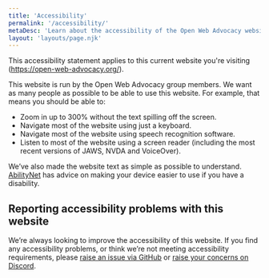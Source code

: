```yaml
---
title: 'Accessibility'
permalink: '/accessibility/'
metaDesc: 'Learn about the accessibility of the Open Web Advocacy website.'
layout: 'layouts/page.njk'
---
```


This accessibility statement applies to this current website you're visiting (https://open-web-advocacy.org/).

This website is run by the Open Web Advocacy group members. We want as many people as possible to be able to use this website. For example, that means you should be able to:

- Zoom in up to 300% without the text spilling off the screen.
- Navigate most of the website using just a keyboard.
- Navigate most of the website using speech recognition software.
- Listen to most of the website using a screen reader (including the most recent versions of JAWS, NVDA and VoiceOver).

We’ve also made the website text as simple as possible to understand.
[AbilityNet](https://mcmw.abilitynet.org.uk/) has advice on making your device easier to use if you have a disability.

## Reporting accessibility problems with this website

We’re always looking to improve the accessibility of this website. If you find any accessibility problems, or think we’re not meeting accessibility requirements, please
[raise an issue via GitHub](https://github.com/OpenWebAdvocacy/website/issues) or [raise your concerns on Discord](https://discord.gg/x53hkqrRKx).

